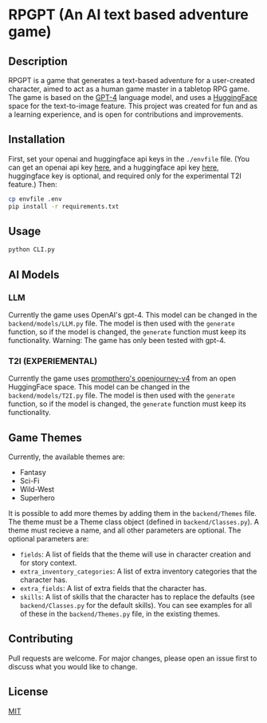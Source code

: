 # RPGPT (An AI text based adventure game)

## Description

RPGPT is a game that generates a text-based adventure for a user-created character, aimed to act as a human game master in a tabletop RPG game.
The game is based on the [GPT-4](https://openai.com/) language model, and uses a [HuggingFace](https://huggingface.co/) space for the text-to-image feature.
This project was created for fun and as a learning experience, and is open for contributions and improvements.

## Installation

First, set your openai and huggingface api keys in the `./envfile` file. (You can get an openai api key [here](https://platform.openai.com/), and a huggingface api key [here](https://huggingface.co/), huggingface key is optional, and required only for the experimental T2I feature.)
Then:

```bash
cp envfile .env
pip install -r requirements.txt
```

## Usage

```bash
python CLI.py
```

## AI Models

### LLM
Currently the game uses OpenAI's gpt-4. This model can be changed in the `backend/models/LLM.py` file.
The model is then used with the `generate` function, so if the model is changed, the `generate` function must keep its functionality.
Warning: The game has only been tested with gpt-4.

### T2I (EXPERIEMENTAL)
Currently the game uses [prompthero's openjourney-v4](https://huggingface.co/prompthero/openjourney-v4) from an open HuggingFace space. This model can be changed in the `backend/models/T2I.py` file.
The model is then used with the `generate` function, so if the model is changed, the `generate` function must keep its functionality.

## Game Themes

Currently, the available themes are:
- Fantasy
- Sci-Fi
- Wild-West
- Superhero

It is possible to add more themes by adding them in the `backend/Themes` file.
The theme must be a Theme class object (defined in `backend/Classes.py`). A theme must recieve a name, and all other parameters are optional.
The optional parameters are:
- `fields`: A list of fields that the theme will use in character creation and for story context.
- `extra_inventory_categories`: A list of extra inventory categories that the character has.
- `extra_fields`: A list of extra fields that the character has.
- `skills`: A list of skills that the character has to replace the defaults (see `backend/Classes.py` for the default skills).
You can see examples for all of these in the `backend/Themes.py` file, in the existing themes.

## Contributing

Pull requests are welcome. For major changes, please open an issue first to discuss what you would like to change.

## License

[MIT](https://choosealicense.com/licenses/mit/)
